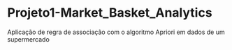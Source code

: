 # Projeto1-Market_Basket_Analytics
Aplicação de regra de associação com o algoritmo Apriori em dados de um supermercado
